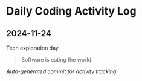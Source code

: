 # Daily Coding Activity Log

## 2024-11-24

Tech exploration day

> Software is eating the world.

*Auto-generated commit for activity tracking*
